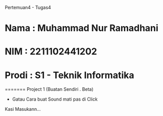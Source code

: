 Pertemuan4 - Tugas4

# Nama  : Muhammad Nur Ramadhani
# NIM   : 2211102441202
# Prodi : S1 - Teknik Informatika



=======
Project 1 (Buatan Sendiri . Beta)
- Gatau Cara buat Sound mati pas di Click

Kasi Masukann...
